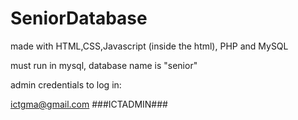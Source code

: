 # SeniorDatabase
made with HTML,CSS,Javascript (inside the html), PHP and MySQL

must run in mysql, database name is "senior"

admin credentials to log in:

ictgma@gmail.com ###ICTADMIN###
